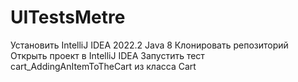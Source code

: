 # UITestsMetre
Установить IntelliJ IDEA 2022.2
Java 8
Клонировать репозиторий
Открыть проект в IntelliJ IDEA
Запустить тест cart_AddingAnItemToTheCart из класса Cart
